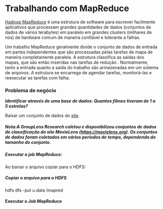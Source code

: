 # Trabalhando com MapReduce

[Hadoop MapReduce](https://hadoop.apache.org/docs/r1.2.1/mapred_tutorial.html#Overview) é uma estrutura de software para escrever facilmente aplicativos que processam grandes quantidades de dados (conjuntos de dados de vários terabytes) em paralelo em grandes clusters (milhares de nós) de hardware comum de maneira confiável e tolerante a falhas.

Um trabalho MapReduce geralmente divide o conjunto de dados de entrada em partes independentes que são processadas pelas tarefas de mapa de maneira completamente paralela. A estrutura classifica as saídas dos mapas, que são então inseridas nas tarefas de redução . Normalmente, tanto a entrada quanto a saída do trabalho são armazenadas em um sistema de arquivos. A estrutura se encarrega de agendar tarefas, monitorá-las e reexecutar as tarefas com falha.


### Problema de negócio

***Identificar através de uma base de dados: Quantos filmes tiveram de 1 a 5 estrelas?***

Baixar um conjunto de dados do [site](https://grouplens.org/datasets/movielens/). 

##### Nota:A GroupLens Research coletou e disponibilizou conjuntos de dados de classificação do site MovieLens (https://movielens.org). Os conjuntos de dados foram coletados em vários períodos de tempo, dependendo do tamanho do conjunto.

##### Executar o job MapReduce:

Ao baixar o arquivo copiar para o HDFS:

##### Copiar o arquivo para o HDFS 
hdfs dfs -put u.data /mapred

#### Executar o Job MapReduce



